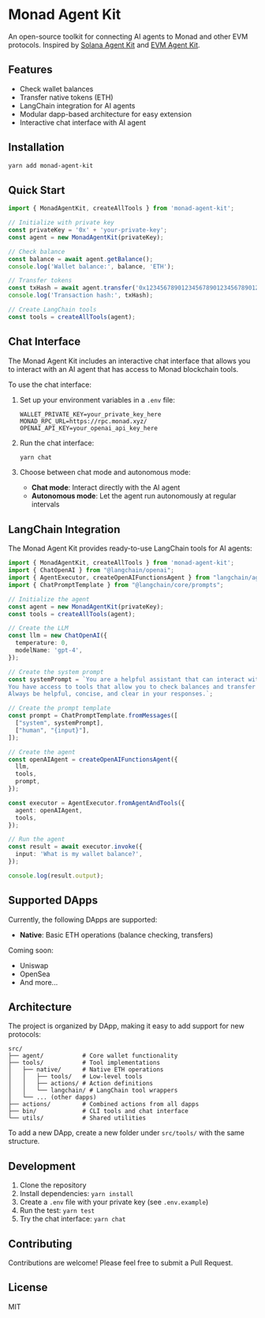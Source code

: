 # Monad Agent Kit

An open-source toolkit for connecting AI agents to Monad and other EVM protocols. Inspired by [Solana Agent Kit](https://github.com/sendaifun/solana-agent-kit) and [EVM Agent Kit](https://github.com/hiero-ai/evm-agent-kit).

## Features

- Check wallet balances
- Transfer native tokens (ETH)
- LangChain integration for AI agents
- Modular dapp-based architecture for easy extension
- Interactive chat interface with AI agent

## Installation

```bash
yarn add monad-agent-kit
```

## Quick Start

```typescript
import { MonadAgentKit, createAllTools } from 'monad-agent-kit';

// Initialize with private key
const privateKey = '0x' + 'your-private-key';
const agent = new MonadAgentKit(privateKey);

// Check balance
const balance = await agent.getBalance();
console.log('Wallet balance:', balance, 'ETH');

// Transfer tokens
const txHash = await agent.transfer('0x1234567890123456789012345678901234567890', '1.5');
console.log('Transaction hash:', txHash);

// Create LangChain tools
const tools = createAllTools(agent);
```

## Chat Interface

The Monad Agent Kit includes an interactive chat interface that allows you to interact with an AI agent that has access to Monad blockchain tools.

To use the chat interface:

1. Set up your environment variables in a `.env` file:
   ```
   WALLET_PRIVATE_KEY=your_private_key_here
   MONAD_RPC_URL=https://rpc.monad.xyz/
   OPENAI_API_KEY=your_openai_api_key_here
   ```

2. Run the chat interface:
   ```bash
   yarn chat
   ```

3. Choose between chat mode and autonomous mode:
   - **Chat mode**: Interact directly with the AI agent
   - **Autonomous mode**: Let the agent run autonomously at regular intervals

## LangChain Integration

The Monad Agent Kit provides ready-to-use LangChain tools for AI agents:

```typescript
import { MonadAgentKit, createAllTools } from 'monad-agent-kit';
import { ChatOpenAI } from "@langchain/openai";
import { AgentExecutor, createOpenAIFunctionsAgent } from "langchain/agents";
import { ChatPromptTemplate } from "@langchain/core/prompts";

// Initialize the agent
const agent = new MonadAgentKit(privateKey);
const tools = createAllTools(agent);

// Create the LLM
const llm = new ChatOpenAI({
  temperature: 0,
  modelName: 'gpt-4',
});

// Create the system prompt
const systemPrompt = `You are a helpful assistant that can interact with the Monad blockchain.
You have access to tools that allow you to check balances and transfer ETH.
Always be helpful, concise, and clear in your responses.`;

// Create the prompt template
const prompt = ChatPromptTemplate.fromMessages([
  ["system", systemPrompt],
  ["human", "{input}"],
]);

// Create the agent
const openAIAgent = createOpenAIFunctionsAgent({
  llm,
  tools,
  prompt,
});

const executor = AgentExecutor.fromAgentAndTools({
  agent: openAIAgent,
  tools,
});

// Run the agent
const result = await executor.invoke({
  input: 'What is my wallet balance?',
});

console.log(result.output);
```

## Supported DApps

Currently, the following DApps are supported:

- **Native**: Basic ETH operations (balance checking, transfers)

Coming soon:
- Uniswap
- OpenSea
- And more...

## Architecture

The project is organized by DApp, making it easy to add support for new protocols:

```
src/
├── agent/           # Core wallet functionality
├── tools/           # Tool implementations
│   ├── native/      # Native ETH operations
│   │   ├── tools/   # Low-level tools
│   │   ├── actions/ # Action definitions
│   │   └── langchain/ # LangChain tool wrappers
│   └── ... (other dapps)
├── actions/         # Combined actions from all dapps
├── bin/             # CLI tools and chat interface
└── utils/           # Shared utilities
```

To add a new DApp, create a new folder under `src/tools/` with the same structure.

## Development

1. Clone the repository
2. Install dependencies: `yarn install`
3. Create a `.env` file with your private key (see `.env.example`)
4. Run the test: `yarn test`
5. Try the chat interface: `yarn chat`

## Contributing

Contributions are welcome! Please feel free to submit a Pull Request.

## License

MIT 